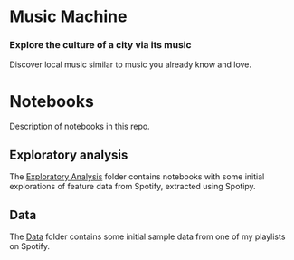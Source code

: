 # Music Machine
### Explore the culture of a city via its music 

Discover local music similar to music you already know and love. 

# Notebooks
Description of notebooks in this repo.

## Exploratory analysis
The [Exploratory Analysis](https://github.com/stasianik/music-machine/tree/master/exploratory_analysis) folder contains notebooks with some initial explorations of feature data from Spotify, extracted using Spotipy.

## Data
The [Data](https://github.com/stasianik/music-machine/tree/master/data) folder contains some initial sample data from one of my playlists on Spotify. 

